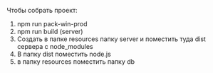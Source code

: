 Чтобы собрать проект:

1) npm run pack-win-prod
2) npm run build (server)
3) Создать в папке resources папку server и поместить туда dist сервера с node_modules
4) В папку dist поместить node.js
5) в папку resources поместить папку db